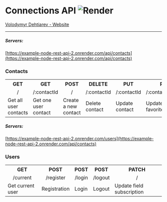# Connections API ![Render](https://img.shields.io/badge/Render-%46E3B7.svg?style=for-the-badge&logo=render&logoColor=white)

[Volodymyr Dehtiarev - Website](https://github.com/VladimirDegt)

---

##### Servers:

[https://example-node-rest-api-2.onrender.com/api/contacts](https://example-node-rest-api-2.onrender.com/api/contacts)

### Contacts

<table>
    <tr >
        <th align="center">GET</th>
        <th align="center">GET</th>
        <th align="center">POST</th>
        <th align="center">DELETE</th>
        <th align="center">PUT</th>
        <th align="center">PATCH</th>
    </tr>
    <tr>
        <td align="center">/</td>
         <td align="center">/:contactId</td>
        <td align="center">/</td>
        <td align="center">/:contactId</td>
        <td align="center">/:contactId</td>
        <td align="center">/:contactId/favorite</td>
    </tr>
    <tr>
        <td>Get all user contacts</td>
        <td>Get one user contact</td>
        <td>Create a new contact</td>
        <td>Delete contact</td>
        <td>Update contact</td>
        <td>Update field favorite</td>
    </tr>
</table>

##### Servers:

[https://example-node-rest-api-2.onrender.com/users](https://example-node-rest-api-2.onrender.com/api/contacts)

### Users

<table>
    <tr >
        <th align="center">GET</th>
        <th align="center">POST</th>
        <th align="center">POST</th>
        <th align="center">POST</th>
        <th align="center">PATCH</th>
    </tr>
    <tr>
        <td align="center">/current</td>
         <td align="center">/register</td>
        <td align="center">/login</td>
        <td align="center">/logout</td>
        <td align="center">/</td>
    </tr>
    <tr>
        <td>Get current user</td>
        <td>Registration</td>
        <td>Login</td>
        <td>Logout</td>
        <td>Update field subscription</td>
    </tr>
</table>
